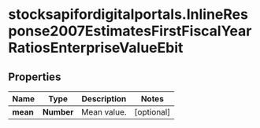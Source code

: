# stocksapifordigitalportals.InlineResponse2007EstimatesFirstFiscalYearRatiosEnterpriseValueEbit

## Properties

Name | Type | Description | Notes
------------ | ------------- | ------------- | -------------
**mean** | **Number** | Mean value. | [optional] 


